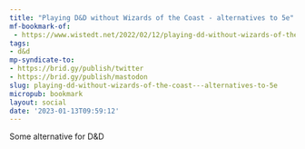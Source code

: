 ```yaml
---
title: "Playing D&D without Wizards of the Coast - alternatives to 5e"
mf-bookmark-of:
 - https://www.wistedt.net/2022/02/12/playing-dd-without-wizards-of-the-coast-alternatives-to-5e/
tags:
- d&d
mp-syndicate-to:
- https://brid.gy/publish/twitter
- https://brid.gy/publish/mastodon
slug: playing-dd-without-wizards-of-the-coast---alternatives-to-5e
micropub: bookmark
layout: social
date: '2023-01-13T09:59:12'
---
```

Some alternative for D&D